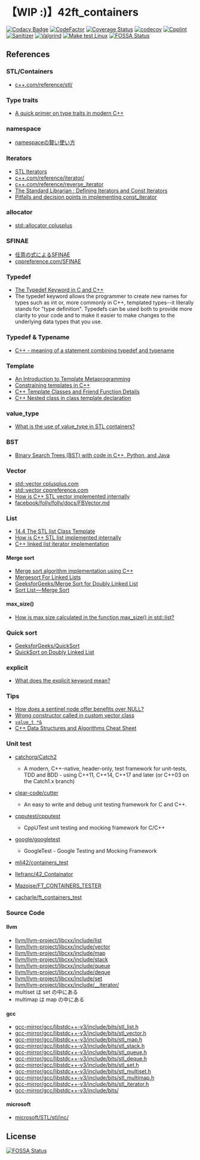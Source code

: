 # 【WIP :)】42ft_containers
[![Codacy Badge](https://app.codacy.com/project/badge/Grade/f2867fa20ec54f7e9df02d36de0642e8)](https://www.codacy.com/gh/solareenlo/42ft_containers/dashboard?utm_source=github.com&amp;utm_medium=referral&amp;utm_content=solareenlo/42ft_containers&amp;utm_campaign=Badge_Grade)
[![CodeFactor](https://www.codefactor.io/repository/github/solareenlo/42ft_containers/badge)](https://www.codefactor.io/repository/github/solareenlo/42ft_containers)
[![Coverage Status](https://coveralls.io/repos/github/solareenlo/42ft_containers/badge.svg?branch=main)](https://coveralls.io/github/solareenlo/42ft_containers?branch=main)
[![codecov](https://codecov.io/gh/solareenlo/42ft_containers/branch/main/graph/badge.svg?token=1FO5VN1PWG)](https://codecov.io/gh/solareenlo/42ft_containers)
[![Cpplint](https://github.com/solareenlo/42ft_containers/actions/workflows/cpplint.yml/badge.svg)](https://github.com/solareenlo/42ft_containers/actions/workflows/cpplint.yml)
[![Sanitizer](https://github.com/solareenlo/42ft_containers/actions/workflows/sanitizer.yml/badge.svg)](https://github.com/solareenlo/42ft_containers/actions/workflows/sanitizer.yml)
[![Valgrind](https://github.com/solareenlo/42ft_containers/actions/workflows/valgrind.yml/badge.svg)](https://github.com/solareenlo/42ft_containers/actions/workflows/valgrind.yml)
[![Make test Linux](https://github.com/solareenlo/42ft_containers/actions/workflows/make_test_linux.yml/badge.svg)](https://github.com/solareenlo/42ft_containers/actions/workflows/make_test_linux.yml)
[![FOSSA Status](https://app.fossa.com/api/projects/git%2Bgithub.com%2Fsolareenlo%2F42ft_containers.svg?type=shield)](https://app.fossa.com/projects/git%2Bgithub.com%2Fsolareenlo%2F42ft_containers?ref=badge_shield)

## References
### STL/Containers
-   [c++.com/reference/stl/](https://www.cplusplus.com/reference/stl/)

### Type traits
-   [A quick primer on type traits in modern C++](https://www.internalpointers.com/post/quick-primer-type-traits-modern-cpp)

### namespace
-   [namespaceの賢い使い方](https://qiita.com/_EnumHack/items/430da105a541f9ecd774)

### Iterators
-   [STL Iterators](https://www.cs.helsinki.fi/u/tpkarkka/alglib/k06/lectures/iterators.html)
-   [c++.com/reference/iterator/](https://www.cplusplus.com/reference/iterator/)
-   [c++.com/reference/reverse_iterator](http://www.cplusplus.com/reference/iterator/reverse_iterator/)
-   [The Standard Librarian : Defining Iterators and Const Iterators](https://www.drdobbs.com/the-standard-librarian-defining-iterato/184401331)
-   [Pitfalls and decision points in implementing const_iterator](https://quuxplusone.github.io/blog/2018/12/01/const-iterator-antipatterns/)

### allocator
-   [std::allocator cplusplus](https://www.cplusplus.com/reference/memory/allocator/)

### SFINAE
-   [任意の式によるSFINAE](https://cpprefjp.github.io/lang/cpp11/sfinae_expressions.html)
-   [cppreference.com/SFINAE](https://en.cppreference.com/w/cpp/language/sfinae)

### Typedef
-   [The Typedef Keyword in C and C++](https://www.cprogramming.com/tutorial/typedef.html)
-   The typedef keyword allows the programmer to create new names for types such as int or, more commonly in C++, templated types--it literally stands for "type definition". Typedefs can be used both to provide more clarity to your code and to make it easier to make changes to the underlying data types that you use.

### Typedef & Typename
-   [C++ - meaning of a statement combining typedef and typename](https://stackoverflow.com/questions/18385418/c-meaning-of-a-statement-combining-typedef-and-typename)

### Template
-   [An Introduction to Template Metaprogramming](http://cppedinburgh.uk/slides/201603-tmp.pdf)
-   [Constraining templates in C++](https://pankajraghav.com/2020/03/22/Templates.html)
-   [C++ Template Classes and Friend Function Details](https://web.mst.edu/~nmjxv3/articles/templates.html)
-   [C++ Nested class in class template declaration](https://stackoverflow.com/questions/30287402/c-nested-class-in-class-template-declaration)

### value_type
-   [What is the use of value_type in STL containers?](https://stackoverflow.com/questions/44571362/what-is-the-use-of-value-type-in-stl-containers/44571482#44571482)

### BST
-   [Binary Search Trees (BST) with code in C++, Python, and Java](https://algorithmtutor.com/Data-Structures/Tree/Binary-Search-Trees/)

### Vector
-   [std::vector cplusplus.com](https://www.cplusplus.com/reference/vector/vector/?kw=vector)
-   [std::vector cppreference.com](https://en.cppreference.com/w/cpp/container/vector)
-   [How is C++ STL vector implemented internally](https://codefreakr.com/how-is-c-stl-implemented-internally/)
-   [facebook/folly/folly/docs/FBVector.md](https://github.com/facebook/folly/blob/master/folly/docs/FBVector.md)

### List
-   [14.4 The STL list<T> Class Template](https://cs.calvin.edu/activities/books/c++/intro/3e/WebItems/Ch14-Web/STL-List-14.4.pdf)
-   [How is C++ STL list implemented internally](https://codefreakr.com/how-is-c-stl-list-implemented-internally/)
-   [C++ linked list iterator implementation](https://codereview.stackexchange.com/questions/216444/c-linked-list-iterator-implementation)
#### Merge sort
-   [Merge sort algorithm implementation using C++](https://github.com/ElHuaco/ft_containers)
-   [Mergesort For Linked Lists](https://www.chiark.greenend.org.uk/~sgtatham/algorithms/listsort.html)
-   [GeeksforGeeks/Merge Sort for Doubly Linked List](https://www.geeksforgeeks.org/merge-sort-for-doubly-linked-list/)
-   [Sort List — Merge Sort](https://afteracademy.com/blog/sort-list-merge-sort)

#### max_size()
-   [How is max size calculated in the function max_size() in std::list?](https://stackoverflow.com/questions/7949486/how-is-max-size-calculated-in-the-function-max-size-in-stdlist/7949501#7949501)

### Quick sort
-   [GeeksforGeeks/QuickSort](https://www.geeksforgeeks.org/quick-sort/)
-   [QuickSort on Doubly Linked List](https://www.geeksforgeeks.org/quicksort-for-linked-list/)

### explicit
-   [What does the explicit keyword mean?](https://stackoverflow.com/questions/121162/what-does-the-explicit-keyword-mean)

### Tips
-   [How does a sentinel node offer benefits over NULL?](https://stackoverflow.com/questions/5384358/how-does-a-sentinel-node-offer-benefits-over-null)
-   [Wrong constructor called in custom vector class](https://stackoverflow.com/questions/24346869/wrong-constructor-called-in-custom-vector-class)
-   [`value_t *&`](https://stackoverflow.com/questions/56079738/why-i-get-an-expression-is-not-assignable-error/56079782#56079782)
-   [C++ Data Structures and Algorithms Cheat Sheet](https://github.com/gibsjose/cpp-cheat-sheet/blob/master/Data%20Structures%20and%20Algorithms.md)

### Unit test
-   [catchorg/Catch2](https://github.com/catchorg/Catch2)

    -   A modern, C++-native, header-only, test framework for unit-tests, TDD and BDD - using C++11, C++14, C++17 and later (or C++03 on the Catch1.x branch)

-   [clear-code/cutter](https://github.com/clear-code/cutter)

    -   An easy to write and debug unit testing framework for C and C++.

-   [cpputest/cpputest](https://github.com/cpputest/cpputest)

    -   CppUTest unit testing and mocking framework for C/C++

-   [google/googletest](https://github.com/google/googletest)

    -   GoogleTest - Google Testing and Mocking Framework

-   [mli42/containers_test](https://github.com/mli42/containers_test)
-   [llefranc/42_Containator](https://github.com/llefranc/42_Containator)
-   [Mazoise/FT_CONTAINERS_TESTER](https://github.com/Mazoise/FT_CONTAINERS_TESTER)
-   [cacharle/ft_containers_test](https://github.com/cacharle/ft_containers_test)

### Source Code
#### llvm
-   [llvm/llvm-project/libcxx/include/list](https://github.com/llvm/llvm-project/blob/main/libcxx/include/list)
-   [llvm/llvm-project/libcxx/include/vector](https://github.com/llvm/llvm-project/blob/main/libcxx/include/vector)
-   [llvm/llvm-project/libcxx/include/map](https://github.com/llvm/llvm-project/blob/main/libcxx/include/map)
-   [llvm/llvm-project/libcxx/include/stack](https://github.com/llvm/llvm-project/blob/main/libcxx/include/stack)
-   [llvm/llvm-project/libcxx/include/queue](https://github.com/llvm/llvm-project/blob/main/libcxx/include/queue)
-   [llvm/llvm-project/libcxx/include/deque](https://github.com/llvm/llvm-project/blob/main/libcxx/include/deque)
-   [llvm/llvm-project/libcxx/include/set](https://github.com/llvm/llvm-project/blob/main/libcxx/include/set)
-   [llvm/llvm-project/libcxx/include/__iterator/](https://github.com/llvm/llvm-project/tree/main/libcxx/include/__iterator)
-   multiset は set の中にある
-   multimap は map の中にある

#### gcc
-   [gcc-mirror/gcc/libstdc++-v3/include/bits/stl_list.h](https://github.com/gcc-mirror/gcc/blob/master/libstdc%2B%2B-v3/include/bits/stl_list.h)
-   [gcc-mirror/gcc/libstdc++-v3/include/bits/stl_vector.h](https://github.com/gcc-mirror/gcc/blob/master/libstdc%2B%2B-v3/include/bits/stl_vector.h)
-   [gcc-mirror/gcc/libstdc++-v3/include/bits/stl_map.h](https://github.com/gcc-mirror/gcc/blob/master/libstdc%2B%2B-v3/include/bits/stl_map.h)
-   [gcc-mirror/gcc/libstdc++-v3/include/bits/stl_stack.h](https://github.com/gcc-mirror/gcc/blob/master/libstdc%2B%2B-v3/include/bits/stl_stack.h)
-   [gcc-mirror/gcc/libstdc++-v3/include/bits/stl_queue.h](https://github.com/gcc-mirror/gcc/blob/master/libstdc%2B%2B-v3/include/bits/stl_queue.h)
-   [gcc-mirror/gcc/libstdc++-v3/include/bits/stl_deque.h](https://github.com/gcc-mirror/gcc/blob/master/libstdc%2B%2B-v3/include/bits/stl_deque.h)
-   [gcc-mirror/gcc/libstdc++-v3/include/bits/stl_set.h](https://github.com/gcc-mirror/gcc/blob/master/libstdc%2B%2B-v3/include/bits/stl_set.h)
-   [gcc-mirror/gcc/libstdc++-v3/include/bits/stl_multiset.h](https://github.com/gcc-mirror/gcc/blob/master/libstdc%2B%2B-v3/include/bits/stl_multiset.h)
-   [gcc-mirror/gcc/libstdc++-v3/include/bits/stl_multimap.h](https://github.com/gcc-mirror/gcc/blob/master/libstdc%2B%2B-v3/include/bits/stl_multimap.h)
-   [gcc-mirror/gcc/libstdc++-v3/include/bits/stl_iterator.h](https://github.com/gcc-mirror/gcc/blob/master/libstdc%2B%2B-v3/include/bits/stl_iterator.h)
-   [gcc-mirror/gcc/libstdc++-v3/include/bits/](https://github.com/gcc-mirror/gcc/tree/master/libstdc%2B%2B-v3/include/bits)

#### microsoft
-   [microsoft/STL/stl/inc/](https://github.com/microsoft/STL/tree/main/stl/inc)


## License
[![FOSSA Status](https://app.fossa.com/api/projects/git%2Bgithub.com%2Fsolareenlo%2F42ft_containers.svg?type=large)](https://app.fossa.com/projects/git%2Bgithub.com%2Fsolareenlo%2F42ft_containers?ref=badge_large)
